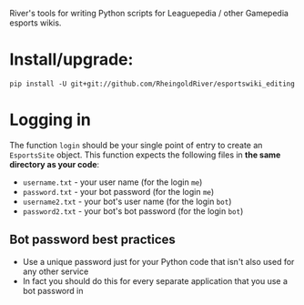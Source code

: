 River's tools for writing Python scripts for Leaguepedia / other Gamepedia esports wikis.

# Install/upgrade:
```
pip install -U git+git://github.com/RheingoldRiver/esportswiki_editing
```

# Logging in

The function `login` should be your single point of entry to create an `EsportsSite` object. This function expects the following files in **the same directory as your code**:
* `username.txt` - your user name (for the login `me`)
* `password.txt` - your bot password (for the login `me`)
* `username2.txt` - your bot's user name (for the login `bot`)
* `password2.txt` - your bot's bot password (for the login `bot`)

## Bot password best practices
* Use a unique password just for your Python code that isn't also used for any other service
* In fact you should do this for every separate application that you use a bot password in